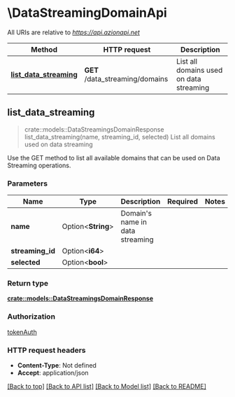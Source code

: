# \DataStreamingDomainApi

All URIs are relative to *https://api.azionapi.net*

Method | HTTP request | Description
------------- | ------------- | -------------
[**list_data_streaming**](DataStreamingDomainApi.md#list_data_streaming) | **GET** /data_streaming/domains | List all domains used on data streaming



## list_data_streaming

> crate::models::DataStreamingsDomainResponse list_data_streaming(name, streaming_id, selected)
List all domains used on data streaming

Use the GET method to list all available domains that can be used on Data Streaming operations.

### Parameters


Name | Type | Description  | Required | Notes
------------- | ------------- | ------------- | ------------- | -------------
**name** | Option<**String**> | Domain's name in data streaming |  |
**streaming_id** | Option<**i64**> |  |  |
**selected** | Option<**bool**> |  |  |

### Return type

[**crate::models::DataStreamingsDomainResponse**](DataStreamingsDomainResponse.md)

### Authorization

[tokenAuth](../README.md#tokenAuth)

### HTTP request headers

- **Content-Type**: Not defined
- **Accept**: application/json

[[Back to top]](#) [[Back to API list]](../README.md#documentation-for-api-endpoints) [[Back to Model list]](../README.md#documentation-for-models) [[Back to README]](../README.md)


